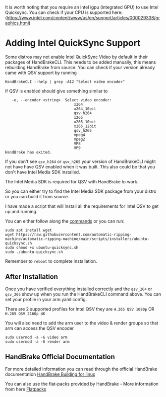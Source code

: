 It is worth noting that you require an intel igpu (integrated GPU) to use Intel Quicksync.  You can check if your CPU is supported here: (https://www.intel.com/content/www/us/en/support/articles/000029338/graphics.html)

# Adding Intel QuickSync Support

Some distros may not enable Intel QuickSync Video by default in their packages of HandBrakeCLI. This needs to be added manually, this means rebuilding HandBrake from source.
You can check if your version already came with QSV support by running 

`HandBrakeCLI --help | grep -A12 "Select video encoder"`

If QSV is enabled should give something similar to 

```
   -e, --encoder <string>  Select video encoder:
                               x264
                               x264_10bit
                               qsv_h264
                               x265
                               x265_10bit
                               x265_12bit
                               qsv_h265
                               mpeg4
                               mpeg2
                               VP8
                               VP9
HandBrake has exited.

```

If you don't see `qsv_h264` or `qsv_h265` your version of HandBrakeCLI might not have have QSV enabled when it was built. 
This also could be that you don't have Intel Media SDK installed.

The Intel Media SDK is required for QSV with HandBrake to work.

So you can either try to find the Intel Media SDK package from your distro or you can build it from source.

I have made a script that will Install all the requirements for Intel QSV to get up and running.

You can either follow along the [commands](https://raw.githubusercontent.com/automatic-ripping-machine/automatic-ripping-machine/main/scripts/installers/ubuntu-quicksync.sh) or you can run:

 ```
 sudo apt install wget
 wget https://raw.githubusercontent.com/automatic-ripping-machine/automatic-ripping-machine/main/scripts/installers/ubuntu-quicksync.sh 
 sudo chmod +x ubuntu-quicksync.sh
 sudo ./ubuntu-quicksync.sh
 ```
 Remember to `reboot` to complete installation.


## After Installation
Once you have verified everything installed correctly and the `qsv_264` or `qsv_265` show up when you run the HandBrakeCLI command above. You can set your profile in your arm.yaml config.

There are 2 supported profiles for Intel QSV they are `H.265 QSV 1080p` OR `H.265 QSV 2160p 4K`

You will also need to add the arm user to the video & render groups so that arm can access the QSV encoder
```
sudo usermod -a -G video arm 
sudo usermod -a -G render arm
```
## HandBrake Official Documentation 
For more detailed information you can read through the official HandBrake documentation [HandBrake Building for linux](https://handbrake.fr/docs/en/1.3.0/developer/build-linux.html)

You can also use the flat-packs provided by HandBrake - More information from here [Flatpacks](https://handbrake.fr/docs/en/1.3.0/developer/flatpak-repo.html)
